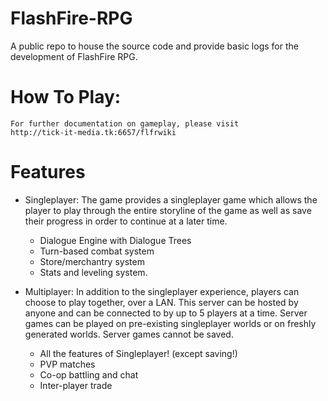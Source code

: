 # FlashFire-RPG

A public repo to house the source code and provide basic logs for the
development of FlashFire RPG.

# How To Play:

    For further documentation on gameplay, please visit
	http://tick-it-media.tk:6657/flfrwiki

# Features
 - Singleplayer:
    The game provides a singleplayer game which allows the player to play
    through the entire storyline of the game as well as save their
    progress in order to continue at a later time.

	- Dialogue Engine with Dialogue Trees
	- Turn-based combat system
	- Store/merchantry system
	- Stats and leveling system.

 - Multiplayer:
    In addition to the singleplayer experience, players can choose to
    play together, over a LAN. This server can be hosted by anyone and
    can be connected to by up to 5 players at a time. Server games can
    be played on pre-existing singleplayer worlds or on freshly
    generated worlds. Server games cannot be saved.

	- All the features of Singleplayer! (except saving!)
	- PVP matches
	- Co-op battling and chat
	- Inter-player trade
